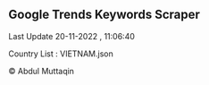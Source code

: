 

## Google Trends Keywords Scraper 
 
Last Update 20-11-2022 , 11:06:40

Country List :
VIETNAM.json



© Abdul Muttaqin 
